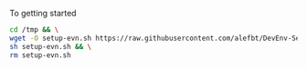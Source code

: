 
To getting started

```bash
cd /tmp && \
wget -O setup-evn.sh https://raw.githubusercontent.com/alefbt/DevEnv-Setup/main/setup-env.sh && \
sh setup-evn.sh && \
rm setup-evn.sh
```
